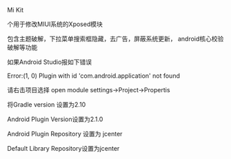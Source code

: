 Mi Kit

个用于修改MIUI系统的Xposed模块

包含主题破解，下拉菜单搜索框隐藏，去广告，屏蔽系统更新，
android核心校验破解等功能

如果Android Studio报如下错误

Error:(1, 0) Plugin with id 'com.android.application' not found

请右击项目选择 open module settings->Project->Propertis

将Gradle version 设置为2.10

Android Plugin Version设置为2.1.0
  
Android Plugin Repository 设置为 jcenter
  
Default Library Repository设置为jcenter

